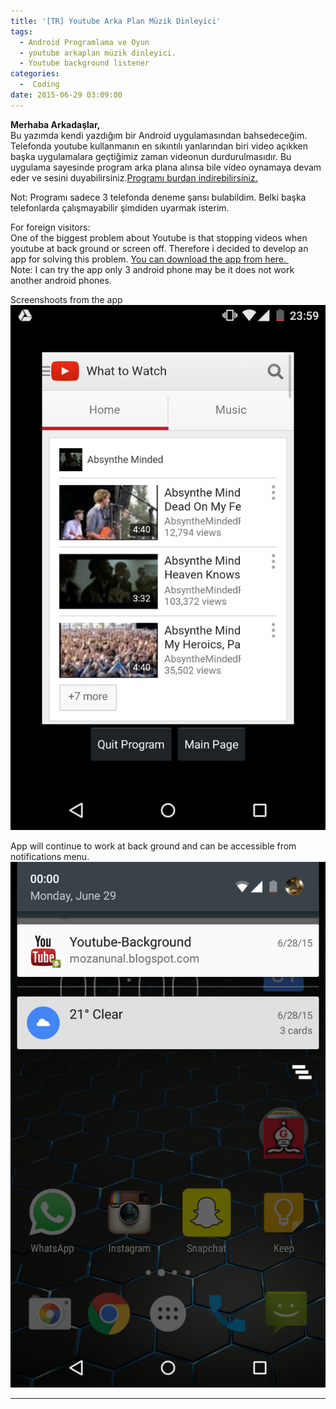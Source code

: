 ```yaml
---
title: '[TR] Youtube Arka Plan Müzik Dinleyici'
tags:
  - Android Programlama ve Oyun
  - youtube arkaplan müzik dinleyici.
  - Youtube background listener
categories:
  -  Coding
date: 2015-06-29 03:09:00
---
```


**Merhaba Arkadaşlar,**\
Bu yazımda kendi yazdığım bir Android uygulamasından bahsedeceğim. Telefonda
youtube kullanmanın en sıkıntılı yanlarından biri video açıkken başka
uygulamalara geçtiğimiz zaman videonun durdurulmasıdır. Bu uygulama sayesinde
program arka plana alınsa bile video oynamaya devam eder ve sesini
duyabilirsiniz.[Programı burdan indirebilirsiniz.](https://drive.google.com/file/d/0B5j__Lyt9ozbQXExRTRnX1pSTW8/view?usp=sharing)

Not: Programı sadece 3 telefonda deneme şansı bulabildim. Belki başka
telefonlarda çalışmayabilir şimdiden uyarmak isterim.

For foreign visitors:\
One of the biggest problem about Youtube is that stopping videos when youtube at
back ground or screen off. Therefore i decided to develop an app for solving
this problem.
[You can download the app from here. ](https://drive.google.com/file/d/0B5j__Lyt9ozbQXExRTRnX1pSTW8/view)\
Note: I can try the app only 3 android phone may be it does not work another
android phones.

Screenshoots from the app
![](Screenshot_2015-06-28-23-59-54.png)

App will continue to work at back ground and can be accessible from
notifications menu.
![](Screenshot_2015-06-29-00-00-14.png)

---
